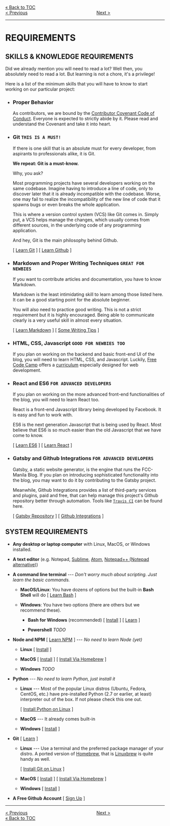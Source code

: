 [&laquo; Back to TOC](../CONTRIBUTING.md#table-of-contents)  
[&lt; Previous](WHY_CONTRIBUTE.md)
&ensp;&ensp;&ensp;&ensp;&ensp;&ensp;&ensp;&ensp;&ensp;&ensp;&ensp;&ensp;&ensp;&ensp;&ensp;&ensp;&ensp;&ensp;&ensp;&ensp;&ensp;&ensp;&ensp;&ensp;&ensp;&ensp;&ensp;&ensp;&ensp;&ensp;
[Next &gt;](INSTALLATION.md)
***

# REQUIREMENTS

## SKILLS & KNOWLEDGE REQUIREMENTS

  Did we already mention you will need to read a lot? Well then, you absolutely need to read a lot. But learning is not a chore, it's a privilege!

  Here is a list of the minimum skills that you will have to know to start working on our particular project:

- ### Proper Behavior
  As contributors, we are bound by the [Contributor Covenant Code of Conduct](CODE_OF_CONDUCT.md). Everyone is expected to strictly abide by it. Please read and understand the Covenant and take it into heart.

- ### Git `THIS IS A MUST!`
  If there is one skill that is an absolute must for every developer, from aspirants to professionals alike, it is Git.

  **We repeat: Git is a must-know.**

  Why, you ask?

  Most programming projects have several developers working on the same codebase. Imagine having to introduce a line of code, only to discover later that it is already incompatible with the codebase. Worse, one may fail to realize the incompatibility of the new line of code that it spawns bugs or even breaks the whole application.

  This is where a version control system (VCS) like Git comes in. Simply put, a VCS helps manage the changes, which usually comes from different sources, in the underlying code of any programming application.

  And hey, Git is the main philosophy behind Github.

  [ [Learn Git](https://www.youtube.com/watch?v=HVsySz-h9r4) ] [ [Learn Github](http://product.hubspot.com/blog/git-and-github-tutorial-for-beginners) ]

- ### Markdown and Proper Writing Techniques `GREAT FOR NEWBIES`

  If you want to contribute articles and documentation, you have to know Markdown.

  Markdown is the least intimidating skill to learn among those listed here. It can be a good starting point for the absolute beginner.

  You will also need to practice good writing. This is not a strict requirement but it is highly encouraged. Being able to communicate clearly is a very useful skill in almost every situation.

  [ [Learn Markdown](https://zapier.com/blog/beginner-ultimate-guide-markdown/) ] [ [Some Writing Tips](http://writetodone.com/how-to-write-better/) ]

- ### HTML, CSS, Javascript `GOOD FOR NEWBIES TOO`
  If you plan on working on the backend and basic front-end UI of the blog, you will need to learn HTML, CSS, and Javascript. Luckily, [Free Code Camp](https://www.freecodecamp.com) offers a [curriculum](https://www.freecodecamp.com/map) especially designed for web development.

- ### React and ES6 `FOR ADVANCED DEVELOPERS`
  If you plan on working on the more advanced front-end functionalities of the blog, you will need to learn React too.

  React is a front-end Javascript library being developed by Facebook. It is easy and fun to work with.

  ES6 is the next generation Javascript that is being used by React. Most believe that ES6 is so much easier than the old Javascript that we have come to know.

  [ [Learn ES6](http://ccoenraets.github.io/es6-tutorial/) ] [ [Learn React](https://facebook.github.io/react/tutorial/tutorial.html) ]

- ### Gatsby and Github Integrations `FOR ADVANCED DEVELOPERS`

  Gatsby, a static website generator, is the engine that runs the FCC-Manila Blog. If you plan on introducing sophisticated functionality into the blog, you may want to do it by contributing to the Gatsby project.

  Meanwhile, Github Integrations provides a list of third-party services and plugins, paid and free, that can help manage this project's Github repository better through automation. Tools like [`Travis CI`](https://travis-ci.org/) can be found here.

  [ [Gatsby Repository](https://github.com/gatsbyjs/gatsby) ] [ [Github Integrations](https://github.com/integrations) ]

## SYSTEM REQUIREMENTS

- **Any desktop or laptop computer** with Linux, MacOS, or Windows installed.

- **A text editor** (e.g. Notepad, [Sublime](https://www.sublimetext.com/3), [Atom](https://atom.io/), [Notepad++ (Notepad alternative)](#))

- **A command line terminal** --- _Don't worry much about scripting. Just learn the basic commands._

  - **MacOS/Linux**: You have dozens of options but the built-in **Bash Shell** will do [ [Learn Bash](http://lifehacker.com/5633909/who-needs-a-mouse-learn-to-use-the-command-line-for-almost-anything) ]

  - **Windows**: You have two options (there are others but we recommend these).

    - **Bash for Windows** (recommended) [ [Install](http://www.howtogeek.com/249966/how-to-install-and-use-the-linux-bash-shell-on-windows-10/) ] [ [Learn](http://lifehacker.com/5633909/who-needs-a-mouse-learn-to-use-the-command-line-for-almost-anything) ]

    - **Powershell** _TODO_

- **Node and NPM** [ [Learn NPM](https://www.sitepoint.com/beginners-guide-node-package-manager/) ] --- _No need to learn Node (yet)_

  - **Linux** [ [Install](http://blog.teamtreehouse.com/install-node-js-npm-linux) ]

  - **MacOS** [ [Install](https://nodejs.org/en/download/) ] [ [Install Via Homebrew](http://blog.teamtreehouse.com/install-node-js-npm-mac) ]

  - **Windows** _TODO_

- **Python** --- _No need to learn Python, just install it_

  - **Linux** --- Most of the popular Linux distros (Ubuntu, Fedora, CentOS, etc.) have pre-installed Python (2.7 or earlier, at least) interpreter out of the box. If not please check this one out.

    [ [Install Python on  Linux](http://docs.python-guide.org/en/latest/starting/install/linux/) ]

  - **MacOS** --- It already comes built-in

  - **Windows** [ [Install](http://www.stuartellis.name/articles/python-development-windows/) ]

- **Git** [ [Learn](https://www.youtube.com/watch?v=HVsySz-h9r4) ]

  - **Linux** --- Use a terminal and the preferred package manager of your distro. A ported version of [Homebrew](http://brew.sh/), that is [Linuxbrew](http://linuxbrew.sh/) is quite handy as well.

    [ [Install Git on Linux](https://git-scm.com/download/linux) ]

  - **MacOS** [ [Install](https://git-scm.com/download/mac) ] [ [Install Via Homebrew](http://michaelcrump.net/step-by-step-how-to-update-git/) ]

  - **Windows** [ [Install](https://git-for-windows.github.io/) ]

- **A Free Github Account** [ [Sign Up](https://github.com/join) ]

***
[&lt; Previous](WHY_CONTRIBUTE.md)
&ensp;&ensp;&ensp;&ensp;&ensp;&ensp;&ensp;&ensp;&ensp;&ensp;&ensp;&ensp;&ensp;&ensp;&ensp;&ensp;&ensp;&ensp;&ensp;&ensp;&ensp;&ensp;&ensp;&ensp;&ensp;&ensp;&ensp;&ensp;&ensp;&ensp;
[Next &gt;](INSTALLATION.md)  
[&laquo; Back to TOC](../CONTRIBUTING.md#table-of-contents)

